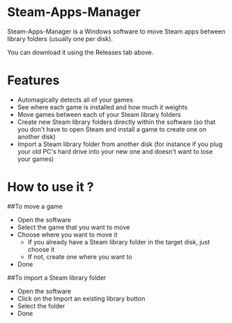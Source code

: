# Steam-Apps-Manager
Steam-Apps-Manager is a Windows software to move Steam apps between library folders (usually one per disk).

You can download it using the Releases tab above.

# Features
- Automagically detects all of your games
- See where each game is installed and how much it weights
- Move games between each of your Steam library folders
- Create new Steam library folders directly within the software (so that you don't have to open Steam and install a game to create one on another disk)
- Import a Steam library folder from another disk (for instance if you plug your old PC's hard drive into your new one and doesn't want to lose your games)
 
# How to use it ?

##To move a game
- Open the software
- Select the game that you want to move
- Choose where you want to move it
    - If you already have a Steam library folder in the target disk, just choose it
    - If not, create one where you want to
- Done

##To import a Steam library folder
- Open the software
- Click on the Import an existing library button
- Select the folder 
- Done
  
 

